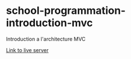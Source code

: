 # school-programmation-introduction-mvc

Introduction a l'architecture MVC

[Link to live server](https://saddektouati.site/schl/school-prgrmtn/introduction-mvc)
